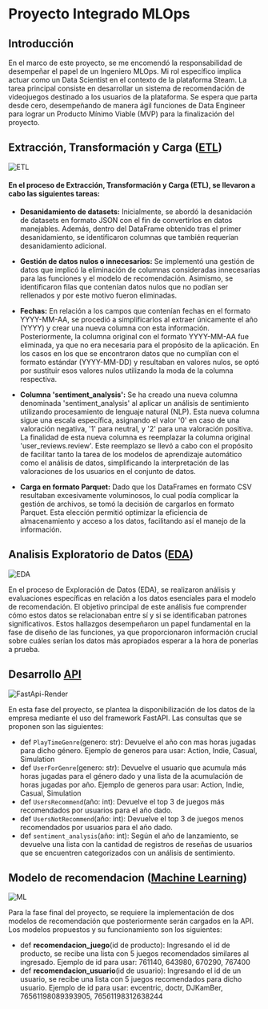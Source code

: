 # Proyecto Integrado MLOps

## Introducción
En el marco de este proyecto, se me encomendó la responsabilidad de desempeñar el papel de un Ingeniero MLOps. Mi rol específico implica actuar como un Data Scientist en el contexto de la plataforma Steam. La tarea principal consiste en desarrollar un sistema de recomendación de videojuegos destinado a los usuarios de la plataforma. Se espera que parta desde cero, desempeñando de manera ágil funciones de Data Engineer para lograr un Producto Mínimo Viable (MVP) para la finalización del proyecto.

## Extracción, Transformación y Carga ([ETL](https://github.com/ayma-falcon/Proyecto-Integrador-MLOps/blob/main/ETL_reviews.ipynb))
![ETL](https://github.com/ayma-falcon/Proyecto-Integrador-MLOps/blob/main/_src/ETL.webp)

#### En el proceso de Extracción, Transformación y Carga (ETL), se llevaron a cabo las siguientes tareas:

* **Desanidamiento de datasets:** Inicialmente, se abordó la desanidación de datasets en formato JSON con el fin de convertirlos en datos manejables. Además, dentro del DataFrame obtenido tras el primer desanidamiento, se identificaron columnas que también requerían desanidamiento adicional.

* **Gestión de datos nulos o innecesarios:** Se implementó una gestión de datos que implicó la eliminación de columnas consideradas innecesarias para las funciones y el modelo de recomendación. Asimismo, se identificaron filas que contenían datos nulos que no podían ser rellenados y por este motivo fueron eliminadas.

* **Fechas:** En relación a los campos que contenían fechas en el formato YYYY-MM-AA, se procedió a simplificarlos al extraer únicamente el año (YYYY) y crear una nueva columna con esta información. Posteriormente, la columna original con el formato YYYY-MM-AA fue eliminada, ya que no era necesaria para el propósito de la aplicación. En los casos en los que se encontraron datos que no cumplían con el formato estándar (YYYY-MM-DD) y resultaban en valores nulos, se optó por sustituir esos valores nulos utilizando la moda de la columna respectiva.

* **Columna 'sentiment_analysis':** Se ha creado una nueva columna denominada 'sentiment_analysis' al aplicar un análisis de sentimiento utilizando procesamiento de lenguaje natural (NLP). Esta nueva columna sigue una escala específica, asignando el valor '0' en caso de una valoración negativa, '1' para neutral, y '2' para una valoración positiva. La finalidad de esta nueva columna es reemplazar la columna original 'user_reviews.review'. Este reemplazo se llevó a cabo con el propósito de facilitar tanto la tarea de los modelos de aprendizaje automático como el análisis de datos, simplificando la interpretación de las valoraciones de los usuarios en el conjunto de datos.

* **Carga en formato Parquet:** Dado que los DataFrames en formato CSV resultaban excesivamente voluminosos, lo cual podía complicar la gestión de archivos, se tomó la decisión de cargarlos en formato Parquet. Esta elección permitió optimizar la eficiencia de almacenamiento y acceso a los datos, facilitando así el manejo de la información.

## Analisis Exploratorio de Datos ([EDA](https://github.com/ayma-falcon/Proyecto-Integrador-MLOps/blob/main/EDA.ipynb))
![EDA](https://github.com/ayma-falcon/Proyecto-Integrador-MLOps/blob/main/_src/EDA.jpg)

En el proceso de Exploración de Datos (EDA), se realizaron análisis y evaluaciones específicas en relación a los datos esenciales para el modelo de recomendación. El objetivo principal de este análisis fue comprender cómo estos datos se relacionaban entre sí y si se identificaban patrones significativos. Estos hallazgos desempeñaron un papel fundamental en la fase de diseño de las funciones, ya que proporcionaron información crucial sobre cuáles serían los datos más apropiados esperar a la hora de ponerlas a prueba.

## Desarrollo [API](https://github.com/ayma-falcon/Proyecto-Integrador-MLOps/blob/main/main.py)
![FastApi-Render](https://github.com/ayma-falcon/Proyecto-Integrador-MLOps/blob/main/_src/FastApi-Render.png)

En esta fase del proyecto, se plantea la disponibilización de los datos de la empresa mediante el uso del framework FastAPI. Las consultas que se proponen son las siguientes:

* def `PlayTimeGenre`(genero: str): Devuelve el año con mas horas jugadas para dicho género.
Ejemplo de generos para usar: Action, Indie, Casual, Simulation
* def `UserForGenre`(genero: str): Devuelve el usuario que acumula más horas jugadas para el género dado y una lista de la acumulación de horas jugadas por año.
Ejemplo de generos para usar: Action, Indie, Casual, Simulation
* def `UsersRecommend`(año: int): Devuelve el top 3 de juegos más recomendados por usuarios para el año dado.
* def `UsersNotRecommend`(año: int): Devuelve el top 3 de juegos menos recomendados por usuarios para el año dado.
* def `sentiment_analysis`(año: int): Según el año de lanzamiento, se devuelve una lista con la cantidad de registros de reseñas de usuarios que se encuentren categorizados con un análisis de sentimiento.

## Modelo de recomendacion ([Machine Learning](https://github.com/ayma-falcon/Proyecto-Integrador-MLOps/blob/main/main.py))
![ML](https://github.com/ayma-falcon/Proyecto-Integrador-MLOps/blob/main/_src/ML.png)

Para la fase final del proyecto, se requiere la implementación de dos modelos de recomendación que posteriormente serán cargados en la API. Los modelos propuestos y su funcionamiento son los siguientes:
* def **recomendacion_juego**(id de producto): Ingresando el id de producto, se recibe una lista con 5 juegos recomendados similares al ingresado.
Ejemplo de id para usar: 761140, 643980, 670290, 767400
* def **recomendacion_usuario**(id de usuario): Ingresando el id de un usuario, se recibe una lista con 5 juegos recomendados para dicho usuario.
Ejemplo de id para usar: evcentric, doctr, DJKamBer, 76561198089393905, 76561198312638244
